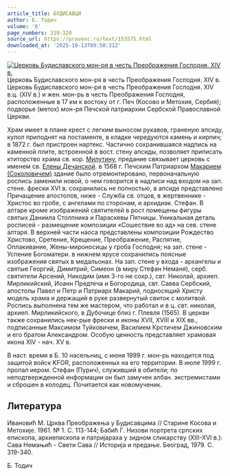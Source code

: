 ```yaml
---
article_title: БУДИСАВЦИ
author: Б. Тодич
volume: '6'
page_numbers: 319-320
source_url: https://pravenc.ru/text/153575.html
downloaded_at: '2025-10-13T09:50:31Z'
---
```


[![Церковь Будиславского мон-ря в честь Преображения Господня. XIV в.](https://pravenc.ru/data/246/461/1234/i200.jpg "Кликните для увеличения картинки")](https://pravenc.ru/data/246/461/1234/i400.jpg)Церковь Будиславского мон-ря в честь Преображения Господня. XIV в.  
Церковь Будиславского мон-ря в честь Преображения Господня. XIV в.ц. (XIV в.) и жен. мон-рь в честь Преображения Господня, расположенные в 17 км к востоку от г. Печ (Косово и Метохия, Сербия); подворье (метох) мон-ря Печской патриархии Сербской Православной Церкви.

Храм имеет в плане крест с легким выносом рукавов, граненую апсиду, купол приподнят на постаменте, в кладке чередуются камень и кирпич; в 1872 г. был пристроен нартекс. Частично сохранившаяся надпись на каменной плите, встроенной в вост. стену апсиды, позволяет приписать ктиторство храма св. кор. [Милутину](https://pravenc.ru/text/Милутину.html), предание связывает церковь с именем св. [Елены Дечанской](<https://pravenc.ru/text/Елены Дечанской.html>). в 1568 г. Печским Патриархом [Макарием (Соколовичем)](<https://pravenc.ru/text/Макарием (Соколовичем).html>) здание было отремонтировано, первоначальную роспись заменили новой, о чем говорится в надписи над входом на зап. стене. фрески XVI в. сохранились не полностью, в апсиде представлено Причащение апостолов, ниже - Служба св. отцов, в жертвеннике - Христос во гробе, с ангелами по сторонам, и архидиак. Стефан. В алтаре кроме изображений святителей в рост помещены фигуры святых Даниила Столпника и Параскевы Пятницы. Уникальная деталь росписей - размещение композиции «Сошествие во ад» на сев. стене алтаря. В верхней части наоса представлены композиции Рождество Христово, Сретение, Крещение, Преображение, Распятие, Оплакивание, Жены-мироносицы у гроба Господня; на зап. стене - Успение Богоматери. в нижнем ярусе сохранились поясные изображения святых в медальонах. На зап. стене у входа - архангелы и святые Георгий, Димитрий, Симеон (в миру Стефан Неманя), серб. святители Арсений, Никодим (имя 3-го не сохр.), свт. Николай, архиеп. Мирликийский, Иоанн Предтеча и Богородица, свт. Савва Сербский, апостолы Павел и Петр и Патриарх Макарий, подносящий Христу модель храма и держащий в руке развернутый свиток с молитвой. Роспись выполнена тем же мастером, что работал и в ц. свт. николая, архиеп. Мирликийского, в Дубочице близ г. Плевля (1565). В церкви также сохранились нек-рые фрески и иконы XVII, XVIII и XIX вв., подписанные Максимом Туйковичем, Василием Крстичем Джиновским и его братом Александром. Особую ценность представляет храмовая икона XIV - нач. XV в.

В наст. время в Б. 10 насельниц, с июня 1999 г. мон-рь находится под защитой войск KFOR, расположенных на его территории. В июле 1999 г. пропал иером. Стефан (Пурич), служивший в обители; по неподтвержденной информации он был замучен албан. экстремистами и сброшен в колодец. Почитается как новомученик.

## Литература

Ивановић М. Црква Преображења у Будисавцима // Старине Косова и Метохиjе. 1961. № 1. С. 113-144; Бабић Г. Низови портрета српских епископа, архиепископа и патриjараха у зидном сликарству (XIII-XVI в.): Сава Немањић - Свети Сава // Историjа и предање. Београд, 1979. С. 319-340.

Б. Тодич
